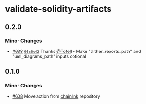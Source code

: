 # validate-solidity-artifacts

## 0.2.0

### Minor Changes

- [#638](https://github.com/smartcontractkit/.github/pull/638)
  [`06c8c62`](https://github.com/smartcontractkit/.github/commit/06c8c625d7fc23f930520b9a3e4960eea4e00c5f)
  Thanks [@Tofel](https://github.com/Tofel)! - Make "slither_reports_path" and
  "uml_diagrams_path" inputs optional

## 0.1.0

### Minor Changes

- [#608](https://github.com/smartcontractkit/.github/pull/608) Move action from
  [chainlink](https://github.com/smartcontractkit/chainlink) repository
